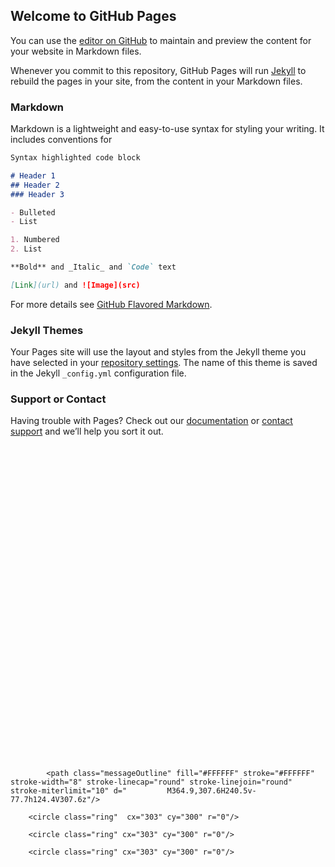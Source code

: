 ## Welcome to GitHub Pages

You can use the [editor on GitHub](https://github.com/rodrigopdc/br/edit/master/index.md) to maintain and preview the content for your website in Markdown files.

Whenever you commit to this repository, GitHub Pages will run [Jekyll](https://jekyllrb.com/) to rebuild the pages in your site, from the content in your Markdown files.

### Markdown

Markdown is a lightweight and easy-to-use syntax for styling your writing. It includes conventions for

```markdown
Syntax highlighted code block

# Header 1
## Header 2
### Header 3

- Bulleted
- List

1. Numbered
2. List

**Bold** and _Italic_ and `Code` text

[Link](url) and ![Image](src)
```

For more details see [GitHub Flavored Markdown](https://guides.github.com/features/mastering-markdown/).

### Jekyll Themes

Your Pages site will use the layout and styles from the Jekyll theme you have selected in your [repository settings](https://github.com/rodrigopdc/br/settings). The name of this theme is saved in the Jekyll `_config.yml` configuration file.

### Support or Contact

Having trouble with Pages? Check out our [documentation](https://help.github.com/categories/github-pages-basics/) or [contact support](https://github.com/contact) and we’ll help you sort it out.

<div class="container">
<svg  xmlns="http://www.w3.org/2000/svg" width="600px" height="600px" viewBox="0 0 600 600">
<defs>
  <mask id="ringMask">
  <rect width="1200" height="600" fill="#FFF" /> 
	<path class="smallHand" stroke="none" fill="#000" stroke-width="8" stroke-linejoin="round" stroke-miterlimit="10" d="
		M339,458c0,0-24,0-28.5,0c-8.6,0-14.4-4.8-20.1-13c-9.2-13.1-32-49.7-32-49.7s-11.8-16.2,0-23.8c9.2-5.9,14.8-3.6,20,5
		c3.5,5.8,8.5,12.3,8.5,12.3s0-50.2,0-54.8c0-4.5-0.9-15.9,17.5-15.9c14.6,0,14.5,13.4,14.5,15.1s0,1.4,0,6.5c3-3.6,21.8-5.8,24,5.8
		c3.7-5,20-4.3,20.7,10.1c6.7-5,13.3,0,13.3,6.5c0,6.5,0,39.3,0,44c0,4.7,0.5,16.8-5.2,32.3C367.9,446.9,359.3,458,339,458"/>    
    
  </mask>  
  
  <mask id="messageMask">
    
			<path class="messageOutline" fill="#FFFFFF" stroke="#FFFFFF" stroke-width="8" stroke-linecap="round" stroke-linejoin="round" stroke-miterlimit="10" d="			M364.9,307.6H240.5v-77.7h124.4V307.6z"/>    
  </mask>
<mask id="circleMask">
  <rect width="600" height="600" fill="#FFFFFF"/>
		<circle id="hideRing" fill="#000" stroke="#000" stroke-width="8" stroke-linejoin="round" stroke-miterlimit="10" cx="303" cy="300" r="0"/>
  <circle id="showRing" fill="#FFFFFF" stroke="#FFFFFF" stroke-width="8" stroke-linejoin="round" stroke-miterlimit="10" cx="303" cy="300" r="0"/>  
  </mask>
</defs>
  <g id="emailLinesGroup" stroke-linecap="round" stroke-linejoin="round"stroke-width="6"  >
    <line x1="260" x2="260" y1="10" y2="150" />
    <line x1="310" x2="310" y1="90" y2="180" />
    <line x1="360" x2="360" y1="70" y2="120" />
  </g>
<g id="messageGroup" mask="url(#ringMask)">
	<g id="emailGroup" mask="url(#circleMask)">
			<path class="messageOutline" id="messageOutline" fill="none" stroke="#FFFFFF" stroke-width="8" stroke-linecap="round" stroke-linejoin="round" stroke-miterlimit="10" d="			M364.9,307.6H240.5v-77.7h124.4V307.6z"/>
		<g id="maskedMessageFlap" mask="url(#messageMask)">
			<path id="messageFlap" fill="none" stroke="#FFFFFF" stroke-width="8" stroke-linecap="round" stroke-linejoin="round" stroke-miterlimit="10" d="			M242.1,234.1l61.4,61.4l59.8-61.4"/>
    </g>
	</g>
	<g id="planeGroup" >
	<path id="planeBot" fill="none" d="M269,252.4v42.7l33.4-25.6"/>
	<path id="planeBody" fill="none" d="M329.6,287.4L287.2,257l-57.1-15.5L354.8,212L329.6,287.4z M354.8,212l-67.6,44.7"/>
</g>
</g>
<g id="handGroup" >
	<path id="bigHand" fill="none" stroke="none" stroke-width="8" stroke-linejoin="round" stroke-miterlimit="10" d="M339,458
		c0,0-24,0-28.5,0c-8.6,0-14.4-4.8-20.1-13c-9.2-13.1-32-52.6-32-52.6s-11.8-16.2,0-23.8c9.2-5.9,14.8-3.6,20,5
		c3.5,5.8,8.5,15.1,8.5,15.1s0-79.1,0-83.6c0-4.5-0.9-15.9,17.5-15.9c14.6,0,14.5,13.4,14.5,15.1c0,1.7,0,30.3,0,35.3
		c3-3.6,21.8-5.8,24,5.8c3.7-5,20-4.3,20.7,10.1c6.7-5,13.3,0,13.3,6.5c0,6.5,0,39.3,0,44c0,4.7,0.5,16.8-5.2,32.3
		C367.9,446.9,359.3,458,339,458"/>
	<path class="smallHand" fill="none" stroke="#FFFFFF" stroke-width="8" stroke-linejoin="round" stroke-miterlimit="10" d="
		M339,458c0,0-24,0-28.5,0c-8.6,0-14.4-4.8-20.1-13c-9.2-13.1-32-49.7-32-49.7s-11.8-16.2,0-23.8c9.2-5.9,14.8-3.6,20,5
		c3.5,5.8,8.5,12.3,8.5,12.3s0-50.2,0-54.8c0-4.5-0.9-15.9,17.5-15.9c14.6,0,14.5,13.4,14.5,15.1s0,1.4,0,6.5c3-3.6,21.8-5.8,24,5.8
		c3.7-5,20-4.3,20.7,10.1c6.7-5,13.3,0,13.3,6.5c0,6.5,0,39.3,0,44c0,4.7,0.5,16.8-5.2,32.3C367.9,446.9,359.3,458,339,458"/>
</g>

<g mask="url(#ringMask)">  
  <g id="ringGroup" fill="none" stroke="#FFFFFF" stroke-width="8" stroke-linejoin="round" stroke-miterlimit="10">
	
		<circle class="ring"  cx="303" cy="300" r="0"/>
	
		<circle class="ring" cx="303" cy="300" r="0"/>
	
		<circle class="ring" cx="303" cy="300" r="0"/>
</g>
</g>  
<g id="speedCurlGroup" opacity="1" stroke-width="3" fill="none" >
  <path class="speedCurl"  stroke-miterlimit="10" d="M422,203.3c0,0,39.7-6.5,56-26"/>  
	<path class="speedCurl"stroke-miterlimit="10" d="M395,239.5		c10.8,0.2,32.8-8.8,35.2-15.7c1.1-3,1.6-8.4-1.7-11.5c-3.8-3.7-11.3-2.8-14.9,1.3c-3.5,4-3.2,11,0,14.4c6.9,7.4,30.5-7.4,37.2-11.5
		c11.5-7.1,29.1-20.4,45-45.2"/>


</g>

</svg>

  
  
</div>
